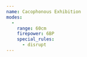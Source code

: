 ```yaml
---
name: Cacophonous Exhibition
modes:
  -
    range: 60cm
    firepower: 6BP
    special_rules:
      - disrupt
---
```

